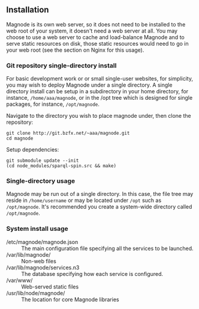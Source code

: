## Installation

Magnode is its own web server, so it does not need to be installed to the web root of your system, it doesn't need a web server at all. You may choose to use a web server to cache and load-balance Magnode and to serve static resources on disk, those static resources would need to go in your web root (see the section on Nginx for this usage).

### Git repository single-directory install

For basic development work or or small single-user websites, for simplicity, you may wish to deploy Magnode under a single directory. A single directory install can be setup in a subdirectory in your home directory, for instance, `/home/aaa/magnode`, or in the /opt tree which is designed for single packages, for instance, `/opt/magnode`.

Navigate to the directory you wish to place magnode under, then clone the repository:

	git clone http://git.bzfx.net/~aaa/magnode.git
	cd magnode

Setup dependencies:

	git submodule update --init
	(cd node_modules/sparql-spin.src && make)

### Single-directory usage

Magnode may be run out of a single directory. In this case, the file tree may reside in `/home/username` or may be located under `/opt` such as `/opt/magnode`. It's recommended you create a system-wide directory called `/opt/magnode`.

### System install usage

<dl>
<dt>/etc/magnode/magnode.json</dt><dd>The main configuration file specifying all the services to be launched.</dd>
<dt>/var/lib/magnode/</dt><dd>Non-web files</dd>
<dt>/var/lib/magnode/services.n3</dt><dd>The database specifying how each service is configured.</dd>
<dt>/var/www/</dt><dd>Web-served static files</dd>
<dt>/usr/lib/node/magnode/</dt><dd>The location for core Magnode libraries</dd>
</dl>
